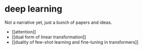 # deep learning

Not a narrative yet, just a bunch of papers and ideas.
- [[attention]]
- [[dual form of linear transformation]]
- [[duality of few-shot learning and fine-tuning in transformers]]